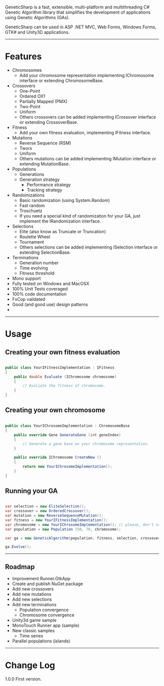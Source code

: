 GeneticSharp is a fast, extensible, multi-platform and multithreading C# Genetic Algorithm library that simplifies the development of applications using Genetic Algorithms (GAs).

GeneticSharp can be used in ASP .NET MVC, Web Forms, Windows Forms, GTK# and Unity3D applications.

--------

Features
===
 - Chromosomes
   - Add your chromosome representation implementing IChromosome interface or extending ChromosomeBase.  
 - Crossovers
   - One-Point
   - Ordered OX1
   - Partially Mapped (PMX)
   - Two-Point
   - Uniform
   - Others crossovers can be added implementing ICrossover interface or extending CrossoverBase.    
 - Fitness
   - Add your own fitness evaluation, implementing IFitness interface.
 - Mutations
   - Reverse Sequence (RSM)
   - Twors
   - Uniform	
   - Others mutations can be added implementing IMutation interface or extending MutationBase.
 - Populations
   - Generations
   - Generation strategy
     - Performance strategy
     - Tracking strategy  
 - Randomizations
   - Basic randomization (using System.Random)
   - Fast random
   - Troschuetz
   - If you need a special kind of randomization for your GA, just implement the IRandomization interface.
 - Selections
   - Elite (also know as Truncate or Truncation)
   - Roulette Wheel
   - Tournament  
   - Others selections can be added implementing ISelection interface or extending SelectionBase. 
 - Terminations
   - Generation number
   - Time evolving
   - Fitness threshold  
 - Mono support
 - Fully tested on Windows and MacOSX
 - 100% Unit Tests coveraged 
 - 100% code documentation
 - FxCop validated
 - Good (and good use) design patterns  
 - 

--------


Usage
===

Creating your own fitness evaluation 
---
```csharp

public class YourIFitnessImplementation : IFitness
{  
	public double Evaluate (IChromosome chromosome)
	{
		// Avaliate the fitness of chromosome.
	}
}

```

Creating your own chromosome 
---
```csharp

public class YourIChrosomeImplementation : ChromosomeBase
{
	public override Gene GenerateGene (int geneIndex)
	{
		// Generate a gene base on your chromosome representation.
	}

	public override IChromosome CreateNew ()
	{
		return new YourIChrosomeImplementation();
	}
}

```

Running your GA 
---
```csharp

var selection = new EliteSelection();
var crossover = new OrderedCrossover();
var mutation = new ReverseSequenceMutation();
var fitness = new YourIFitnessImplementation();
var chromosome = new YourIChrosomeImplementation(); // please, don't names like that ;)
var population = new Population (50, 70, chromosome);

var ga = new GeneticAlgorithm(population, fitness, selection, crossover, mutation);

ga.Evolve();

```

--------

Roadmap
--------
 - Improvement Runner.GtkApp
 - Create and publish NuGet package
 - Add new crossovers
 - Add new mutations
 - Add new selections
 - Add new terminations
   - Population convergence
   - Chromosome convergence   
 - Unity3d game sample
 - MonoTouch Runner app (sample)
 - New classic samples
   - Time series   
 - Parallel populations (islands)
 
--------

Change Log
======
1.0.0 First version.